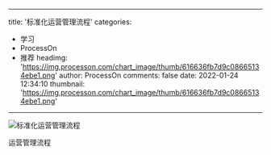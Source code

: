 
---
title: '标准化运营管理流程'
categories: 
 - 学习
 - ProcessOn
 - 推荐
headimg: 'https://img.processon.com/chart_image/thumb/616636fb7d9c08665134ebe1.png'
author: ProcessOn
comments: false
date: 2022-01-24 12:34:10
thumbnail: 'https://img.processon.com/chart_image/thumb/616636fb7d9c08665134ebe1.png'
---

<div>   
<img class="thumb" alt="标准化运营管理流程" src="https://img.processon.com/chart_image/thumb/616636fb7d9c08665134ebe1.png" referrerpolicy="no-referrer">
<p>运营管理流程</p>  
</div>
            